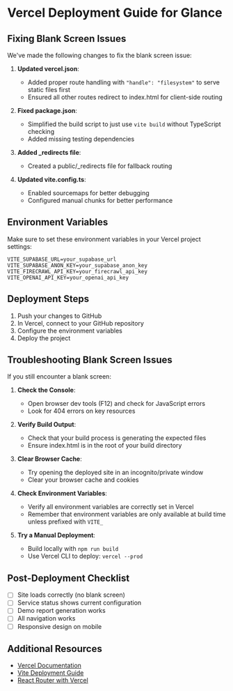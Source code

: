 # Vercel Deployment Guide for Glance

## Fixing Blank Screen Issues

We've made the following changes to fix the blank screen issue:

1. **Updated vercel.json**:
   - Added proper route handling with `"handle": "filesystem"` to serve static files first
   - Ensured all other routes redirect to index.html for client-side routing

2. **Fixed package.json**:
   - Simplified the build script to just use `vite build` without TypeScript checking
   - Added missing testing dependencies

3. **Added _redirects file**:
   - Created a public/_redirects file for fallback routing

4. **Updated vite.config.ts**:
   - Enabled sourcemaps for better debugging
   - Configured manual chunks for better performance

## Environment Variables

Make sure to set these environment variables in your Vercel project settings:

```
VITE_SUPABASE_URL=your_supabase_url
VITE_SUPABASE_ANON_KEY=your_supabase_anon_key
VITE_FIRECRAWL_API_KEY=your_firecrawl_api_key
VITE_OPENAI_API_KEY=your_openai_api_key
```

## Deployment Steps

1. Push your changes to GitHub
2. In Vercel, connect to your GitHub repository
3. Configure the environment variables
4. Deploy the project

## Troubleshooting Blank Screen Issues

If you still encounter a blank screen:

1. **Check the Console**:
   - Open browser dev tools (F12) and check for JavaScript errors
   - Look for 404 errors on key resources

2. **Verify Build Output**:
   - Check that your build process is generating the expected files
   - Ensure index.html is in the root of your build directory

3. **Clear Browser Cache**:
   - Try opening the deployed site in an incognito/private window
   - Clear your browser cache and cookies

4. **Check Environment Variables**:
   - Verify all environment variables are correctly set in Vercel
   - Remember that environment variables are only available at build time unless prefixed with `VITE_`

5. **Try a Manual Deployment**:
   - Build locally with `npm run build`
   - Use Vercel CLI to deploy: `vercel --prod`

## Post-Deployment Checklist

- [ ] Site loads correctly (no blank screen)
- [ ] Service status shows current configuration
- [ ] Demo report generation works
- [ ] All navigation works
- [ ] Responsive design on mobile

## Additional Resources

- [Vercel Documentation](https://vercel.com/docs)
- [Vite Deployment Guide](https://vitejs.dev/guide/static-deploy.html)
- [React Router with Vercel](https://vercel.com/guides/using-react-router-with-vercel)